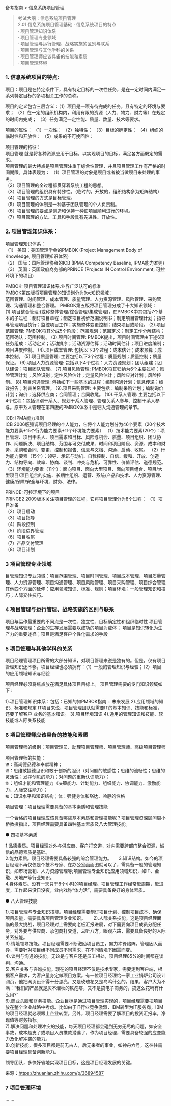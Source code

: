 备考指南 > 信息系统项目管理

> 考试大纲：信息系统项目管理  
> 2.01 信息系统项目管理基础 
> · 信息系统项目的特点  
> · 项目管理知识体系   
> · 项目管理专业领域  
> · 项目管理与运行管理、战略实施的区别与联系  
> · 项目管理与其他学科的关系  
> · 项目管理师应该具备的技能和素质  
> · 项目管理环境  

### 1. 信息系统项目的特点:

项目：项目是在特定条件下，具有特定目标的一次性任务，是在一定时间内满足一系列特定目标的多项相关工作的总称。

项目的定义包含三层含义：（1）项目是一项有待完成的任务，且有特定的环境与要求； （2）在一定的组织机构内，利用有限的资源（人力、物力、财力等）在规定的时间内完成； （3）任务满足一定性能、质量、数量、技术等要求。

项目的属性：
（1）一次性：
（2）独特性：
（3）目标的确定性：
（4）组织的临时性和开放性：
（5）成果的不可挽回性：

项目管理的特征：  
项目管理 就是将各种资源应用于目标，以实现项目的目标，满足各方面既定的需求。  
项目管理的最大特点是项目管理注重于综合性管理，并且项目管理工作有严格的时间期限。具体表现为：
（1）项目管理的对象是项目或者被当做项目来处理的事务。  
（2）项目管理的全过程都贯穿着系统工程的思想。  
（3）项目管理的组织具有特殊性。（临时的，开放的，组织结构多为矩阵结构）  
（4）项目管理的方式是目标管理。  
（5）项目管理的体制是一种基于团队管理的个人负责制。  
（6）项目管理的要点是创造和保持一种使项目顺利进行的环境。  
（7）项目管理的方法、工具和手段具有先进性、开放性。  

### 2. 项目管理知识体系：

项目管理知识体系：  
（1） 美国：美国管理学会的PMBOK (Project Management Body of Knowledge, 项目管理知识体系)   
（2） 国际：国际管理协会的ICB (IPMA Competency Baseline, IPMA能力准则)  
（3） 英国：英国政府商务部的PRINCE (Projects IN Control Environment, 可控环境下的项目)  

PMBOK: 项目管理知识体系.业界广泛认可的标准  
PMBOK第四版将项目管理的知识划分为9大知识领域：  
范围管理、时间管理、成本管理、质量管理、人力资源管理、风险管理、采购管理、沟通管理和整合管理。
PMBOK第五版将项目管理分成了十大知识领域：  
(1).项目整合管理:(或称整体管理/综合管理/集成管理)，在PMBOK中其包括7个基本的子过程：制订项目章程；制定项目初步范围说明书；制定项目管理计划；指导与管理项目执行；监控项目工作；实施整体变更控制；结束项目或阶段。
(2).项目范围管理: PMBOK将其分成5个阶段：范围规划；范围定义；制定工作分解结构；范围确认；范围控制。
(3).项目时间管理: PMBOK提出，项目时间管理由下述6项任务组成：活动定义；活动排序；活动资源估算；活动时间估计；项目进度编制；项目进度控制。
(4).项目成本管理: 包括以下3个过程：成本估计；成本预算；成本控制。
(5).项目质量管理: 主要包括以下3个过程：质量规划；质量控制；质量保证。
(6).项目人力资源管理: 包括以下4个过程：人力资源规划；团队组建；团队建设；项目团队管理。
(7).项目风险管理: PMBOK将其归纳为6个主要过程：风险管理计划；风险识别；定性风险估计；定量风险估计；风险应对计划；风险控制。
(8).项目沟通管理: 包括如下一些基本的过程：编制沟通计划；信息传递；绩效报告；利害关系管理。
(9).项目采购管理: 主要包括：编制采购计划；编制询价计划；询价；选择供应商；合同管理；合同收尾。
(10).干系人管理: 主要包括以下4个过程：包括识别干系人、规划干系人管理、管理关系人参与、控制干系人参与。原干系人管理在第四版的PMBOK体系中是归入沟通管理的章节。


ICB: IPMA能力准则  
ICB 2006版强调项目经理的个人能力，它将个人能力划分为46个要素（20个技术能力要素+15个行为能力要素+11个环境能力要素）
（1）技术能力要素(20个)：项目管理、项目干系人、项目需求和目标、风险与机会、质量、项目组织、团队协作、问题解决、项目结构、范围与可交付成果、时间和项目阶段、资源、成本和财务、采购和合同、变更、控制和报告、信息与文档、沟通、启动、收尾。 
（2）行为能力要素（15个）：领导、承诺与动机、自我控制、自信、缓和、开放、创造力、结构导向、效率、协商、谈判、冲突与危机、可靠性、价值评估、道德规范。
（3）环境能力要素（11个）：面向项目、面向大型项目、面向项目组合、项目/大型项目/项目组合的实施、长期性组织、运营、系统/产品和技术、人力资源管理、健康/保障/安全与环境、财务、法律。


PRINCE: 可控环境下的项目  
PRINCE2 2009版本关注项目管理的过程，它将项目管理分为8个过程：
（1）项目准备  
（2）项目启动  
（3）项目指导  
（4）阶段控制  
（5）阶段边界管理    
（6）项目收尾  
（7）产品交付管理  
（8）项目计划  



### 3 项目管理专业领域  

目管理知识专业领域：项目范围管理、项目时间管理、项目成本管理、项目质量管理、人力资源管理、项目沟通管理、项目风险管理、项目采购管理、项目综合管理 
其他四个方面的延伸：应用领域知识、标准、规则；项目环境；一般管理知识和技巧；人际交往技巧。


### 4 项目管理与运行管理、战略实施的区别与联系  

项目与运作最重要的不同点是一次性、独立性、目标确定性和组织临时性 
项目管理与战略管理：企业的生存发展需要以成功的项目为载体；
项目是知识转化为生产力的重要途径；项目是满足客户个性化需求的手段

### 5 项目管理与其他学科的关系

项目经理管理项目所需的大部分知识，对项目管理来说是独有的。但是，仅有项目管理知识还不够，项目经理也必须拥有：（1）一般的管理知识与经验；（2）项目的应用领域知识与经验

项目经理必须将焦点放在满足具体项目目标上。
项目管理需要的专门知识领域如下  :

1).项目管理知识体系：包括：已知的如PMBOK指南  + 未来发展
2).应用领域的知识、标准和规定
IT项目来说，项目管理团队就需要IT的基本知识、技能和标准，还要了解客户 业务的基本知识。
3).项目环境知识
4).通用的管理知识和技能、软技能或人际关系技能
 
### 6 项目管理师应该具备的技能和素质  

项目管理师的级别：项目管理员、助理项目管理师、项目管理师、高级项目管理师 

项目管理师的技能：  
`德`：高尚德品德和奉献精神；  
`识`：思维敏捷德见识和敢于创新的胆识（对问题的敏感性；思维的流畅性；思维的灵活性；发挥创见的能力；对问题的重新认识能力）；  
`能`：组织才能和管理能力（决策能力、计划能力、组织能力、协调能力、激励能力、人际交往能力）；  
`知`：知识水平和知识结构；体：强健身体和豁达、冷静的性格  

项目管理：项目经理需要具备的基本素质和管理技能

一个合格的项目经理应该具备哪些基本素质和管理技能呢？项目管理资深顾问周小桥教授指出，项目经理需要具备四种基本素质及八大管理技能。　　

● 四项基本素质  

1.品德素质。项目经理对外与供应商、客户打交道，对内需要跨部门整合资源，诚信的品德素质是基础。  
2.能力素质。项目经理需要具备较强的综合管理能力。  　
3.知识结构。如今的项目经理不再仅仅是个技术专家、在办公室画画图就可以了，需具备一般的管理知识，如市场营销、人力资源管理等;项目管理专业知识;应用领域知识，如IT、金融、房地产等行业知识。  
4.身体素质。没有一天只干8个小时的项目经理。项目管理工作经常赶周期，赶进度，工作起来没日没夜，业内戏称“体力活”，需要具备良好的身体素质。  

● 八大管理技能  

1).项目管理与专业知识技能。项目经理需要制订项目计划、控制项目成本、确保项目质量，需要具备项目管理专业知识。　　
2).人际关系技能。这是项目经理面临的最大挑战，项目经理对上需要向老板汇报进展，对下需要向项目成员分配任务，对外要与供应商、承包商打交道，耳听八方，眼观六路，需要具备良好的人际关系技能。  
3).情境领导技能。项目经理需要不断激励项目员工，努力冲锋陷阵。管理因人而异，需要针对项目组不同成员不同需求，在不同情境下因需而变。  
4).谈判与沟通的技能。无论是与客户还是员工相处，项目经理85%的时间都在谈判、沟通。  
5).客户关系与咨询技能。现在的项目经理不仅是技术专家，需要走到客户端，根据客户需求，为客户量身定做项目方案。有一位项目经理给一家工业锅炉公司设计网页，他把网页设计得十分漂亮，又是玫瑰花又是鸟鸣什么的。结果，客户大为不满：“我们的产品就是灰不溜秋的铁疙瘩，又不是搞电子商务的，搞这么花哨有什么用?”  
6).商业头脑和财务技能。企业目标是通过项目管理实现的，项目经理需要把项目放在整个企业战略中考虑。比如由于IT行业竞争激烈，IBM转型为IT服务商，IBM的项目经理就必须跟上企业转型。另外，项目经理需要了解项目的投资汇报率，净现值等财务指标。  
7).解决问题和处理冲突的技能，每天项目经理都会碰到无穷无尽的问题，如安全事故，成本超支了或项目人员携款潜逃了，作为项目经理，需要具备较强的应变能力及化解冲突的能力。  
8).创新技能，很多项目都是前无古人，后无来者的事业，如神舟六号，这往往需要项目经理具备创新能力。 

领导团队，多快好省地实现项目目标，这是项目经理发展的关键。

来源：https://zhuanlan.zhihu.com/p/36894587

### 7 项目管理环境  

... ... 
